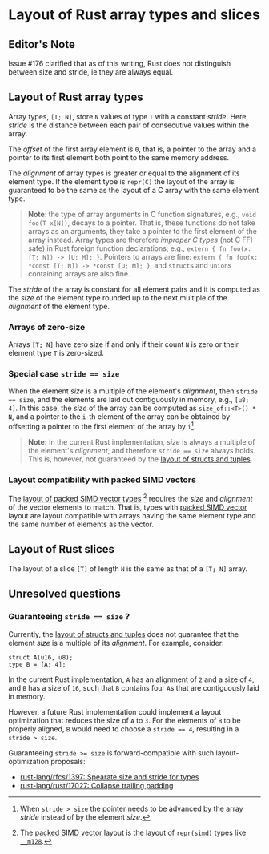 # Layout of Rust array types and slices

## Editor's Note

Issue #176 clarified that as of this writing, Rust does not distinguish between size and stride, ie
they are always equal.

## Layout of Rust array types 

Array types, `[T; N]`, store `N` values of type `T` with a constant _stride_.
Here, _stride_ is the distance between each pair of consecutive values within
the array.

The _offset_ of the first array element is `0`, that is, a pointer to the array
and a pointer to its first element both point to the same memory address.

The _alignment_ of array types is greater or equal to the alignment of its
element type. If the element type is `repr(C)` the layout of the array is
guaranteed to be the same as the layout of a C array with the same element type.

> **Note**: the type of array arguments in C function signatures, e.g., `void
> foo(T x[N])`, decays to a pointer. That is, these functions do not take arrays
> as an arguments, they take a pointer to the first element of the array
> instead. Array types are therefore _improper C types_ (not C FFI safe) in Rust
> foreign function declarations, e.g., `extern { fn foo(x: [T; N]) -> [U; M];
> }`. Pointers to arrays are fine: `extern { fn foo(x: *const [T; N]) -> *const
> [U; M]; }`, and `struct`s and `union`s containing arrays are also fine.

The _stride_ of the array is constant for all element pairs and it is computed
as the _size_ of the element type rounded up to the next multiple of the
_alignment_ of the element type.

### Arrays of zero-size

Arrays `[T; N]` have zero size if and only if their count `N` is zero or their
element type `T` is zero-sized.

### Special case `stride == size`

When the element _size_ is a multiple of the element's _alignment_, then `stride
== size`, and the elements are laid out contiguously in memory, e.g., `[u8; 4]`.
In this case, the _size_ of the array can be computed as `size_of::<T>() * N`,
and a pointer to the `i`-th element of the array can be obtained by offsetting a
pointer to the first element of the array by `i`[^1].

> **Note:** In the current Rust implementation, _size_ is always a multiple of
> the element's _alignment_, and therefore `stride == size` always holds. This
> is, however, not guaranteed by the [layout of structs and tuples].

[^1]: When `stride > size` the pointer needs to be advanced by the array
    _stride_ instead of by the element _size_.

[layout of structs and tuples]: ./structs-and-tuples.md


### Layout compatibility with packed SIMD vectors

The [layout of packed SIMD vector types][Vector] [^2] requires the _size_ and
_alignment_ of the vector elements to match. That is, types with [packed SIMD
vector][Vector] layout are layout compatible with arrays having the same element
type and the same number of elements as the vector.

[^2]: The [packed SIMD vector][Vector] layout is the layout of `repr(simd)` types like [`__m128`].

[Vector]: packed-simd-vectors.md
[`__m128`]: https://doc.rust-lang.org/core/arch/x86_64/struct.__m128.html

## Layout of Rust slices

The layout of a slice `[T]` of length `N` is the same as that of a `[T; N]` array. 

## Unresolved questions

### Guaranteeing `stride == size` ?

Currently, the [layout of structs and tuples] does not guarantee that the
element _size_ is a multiple of its _alignment_. For example, consider:

```rust,ignore
struct A(u16, u8);
type B = [A; 4];
```

In the current Rust implementation, `A` has an alignment of `2` and a size of `4`,
and `B` has a size of `16`, such that `B` contains four `A`s that are contiguously
laid in memory. 

However, a future Rust implementation could implement a layout optimization that
reduces the size of `A` to `3`. For the elements of `B` to be properly aligned,
`B` would need to choose a `stride == 4`, resulting in a `stride > size`.

Guaranteeing `stride >= size` is forward-compatible with such
layout-optimization proposals:
  
  * [rust-lang/rfcs/1397: Spearate size and stride for types](https://github.com/rust-lang/rfcs/issues/1397)
  * [rust-lang/rust/17027: Collapse trailing padding](https://github.com/rust-lang/rust/issues/17027)
